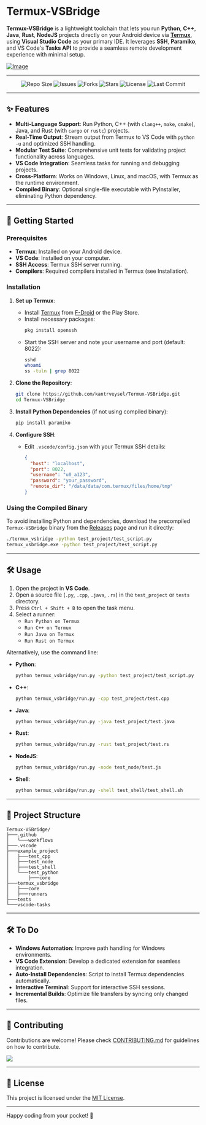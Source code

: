 # Termux-VSBridge

**Termux-VSBridge** is a lightweight toolchain that lets you run **Python**, **C++**, **Java**, **Rust**, **NodeJS** projects directly on your Android device via **[Termux](https://github.com/termux)**, using **Visual Studio Code** as your primary IDE. It leverages **SSH**, **Paramiko**, and VS Code's **Tasks API** to provide a seamless remote development experience with minimal setup.

[![Image](https://media2.giphy.com/media/v1.Y2lkPTc5MGI3NjExdWJtZW8xcnNobmFiajFxbmNkb25wZWI1NnZwcWcydTZrZ2RxNDJ5NiZlcD12MV9pbnRlcm5hbF9naWZfYnlfaWQmY3Q9Zw/0qbToCHrf76lzOnXvn/giphy.gif)](https://i.hizliresim.com/oar7wpr.gif)

---

<p align="center">
  <img src="https://img.shields.io/github/repo-size/kantrveysel/Termux-VSBridge" alt="Repo Size" />
  <img src="https://img.shields.io/github/issues/kantrveysel/Termux-VSBridge" alt="Issues" />
  <img src="https://img.shields.io/github/forks/kantrveysel/Termux-VSBridge?style=social" alt="Forks" />
  <img src="https://img.shields.io/github/stars/kantrveysel/Termux-VSBridge?style=social" alt="Stars" />
  <img src="https://img.shields.io/github/license/kantrveysel/Termux-VSBridge" alt="License" />
  <img src="https://img.shields.io/github/last-commit/kantrveysel/Termux-VSBridge" alt="Last Commit" />
</p>

---

## ✨ Features

- **Multi-Language Support**: Run Python, C++ (with `clang++`, `make`, `cmake`), Java, and Rust (with `cargo` or `rustc`) projects.
- **Real-Time Output**: Stream output from Termux to VS Code with `python -u` and optimized SSH handling.
- **Modular Test Suite**: Comprehensive unit tests for validating project functionality across languages.
- **VS Code Integration**: Seamless tasks for running and debugging projects.
- **Cross-Platform**: Works on Windows, Linux, and macOS, with Termux as the runtime environment.
- **Compiled Binary**: Optional single-file executable with PyInstaller, eliminating Python dependency.

---

## 🚀 Getting Started

### Prerequisites
- **Termux**: Installed on your Android device.
- **VS Code**: Installed on your computer.
- **SSH Access**: Termux SSH server running.
- **Compilers**: Required compilers installed in Termux (see Installation).

### Installation
1. **Set up Termux**:
   - Install [Termux](https://github.com/termux) from [F-Droid](https://f-droid.org/packages/com.termux/) or the Play Store.
   - Install necessary packages:
     ```bash
     pkg install openssh
     ```
   - Start the SSH server and note your username and port (default: 8022):
     ```bash
     sshd
     whoami
     ss -tuln | grep 8022
     ```

2. **Clone the Repository**:
   ```bash
   git clone https://github.com/kantrveysel/Termux-VSBridge.git
   cd Termux-VSBridge
   ```

3. **Install Python Dependencies** (if not using compiled binary):
   ```bash
   pip install paramiko
   ```

4. **Configure SSH**:
   - Edit `.vscode/config.json` with your Termux SSH details:
     ```json
     {
       "host": "localhost",
       "port": 8022,
       "username": "u0_a123",
       "password": "your_password",
       "remote_dir": "/data/data/com.termux/files/home/tmp"
     }
     ```

### Using the Compiled Binary
To avoid installing Python and dependencies, download the precompiled `Termux-VSBridge` binary from the [Releases](https://github.com/kantrveysel/Termux-VSBridge/releases) page and run it directly:
```bash
./termux_vsbridge -python test_project/test_script.py
termux_vsbridge.exe -python test_project/test_script.py
```

---

## 🛠 Usage

1. Open the project in **VS Code**.
2. Open a source file (`.py`, `.cpp`, `.java`, `.rs`) in the `test_project` or `tests` directory.
3. Press `Ctrl + Shift + B` to open the task menu.
4. Select a runner:
   - `Run Python on Termux`
   - `Run C++ on Termux`
   - `Run Java on Termux`
   - `Run Rust on Termux`

Alternatively, use the command line:
- **Python**:
  ```bash
  python termux_vsbridge/run.py -python test_project/test_script.py
  ```
- **C++**:
  ```bash
  python termux_vsbridge/run.py -cpp test_project/test.cpp
  ```
- **Java**:
  ```bash
  python termux_vsbridge/run.py -java test_project/test.java
  ```
- **Rust**:
  ```bash
  python termux_vsbridge/run.py -rust test_project/test.rs
  ```
- **NodeJS**:
  ```bash
  python termux_vsbridge/run.py -node test_node/test.js
  ```
- **Shell**:
  ```bash
  python termux_vsbridge/run.py -shell test_shell/test_shell.sh
  ```

---


## 📁 Project Structure

```
Termux-VSBridge/
├───.github
│   └───workflows
├───.vscode
├───example_project
│   ├───test_cpp
│   ├───test_node
│   ├───test_shell
│   └───test_python
│       ├───core
├───termux_vsbridge
│   ├───core
│   ├───runners
├───tests
└───vscode-tasks
```

---

## 🛠 To Do

- **Windows Automation**: Improve path handling for Windows environments.
- **VS Code Extension**: Develop a dedicated extension for seamless integration.
- **Auto-Install Dependencies**: Script to install Termux dependencies automatically.
- **Interactive Terminal**: Support for interactive SSH sessions.
- **Incremental Builds**: Optimize file transfers by syncing only changed files.

---

## 🤝 Contributing

Contributions are welcome! Please check [CONTRIBUTING.md](CONTRIBUTING.md) for guidelines on how to contribute.

<a href="https://github.com/kantrveysel/Termux-VSBridge/graphs/contributors">
  <img src="https://contrib.rocks/image?repo=kantrveysel/Termux-VSBridge" />
</a>

---

## 📜 License

This project is licensed under the [MIT License](LICENSE).

---

Happy coding from your pocket! 🚀

